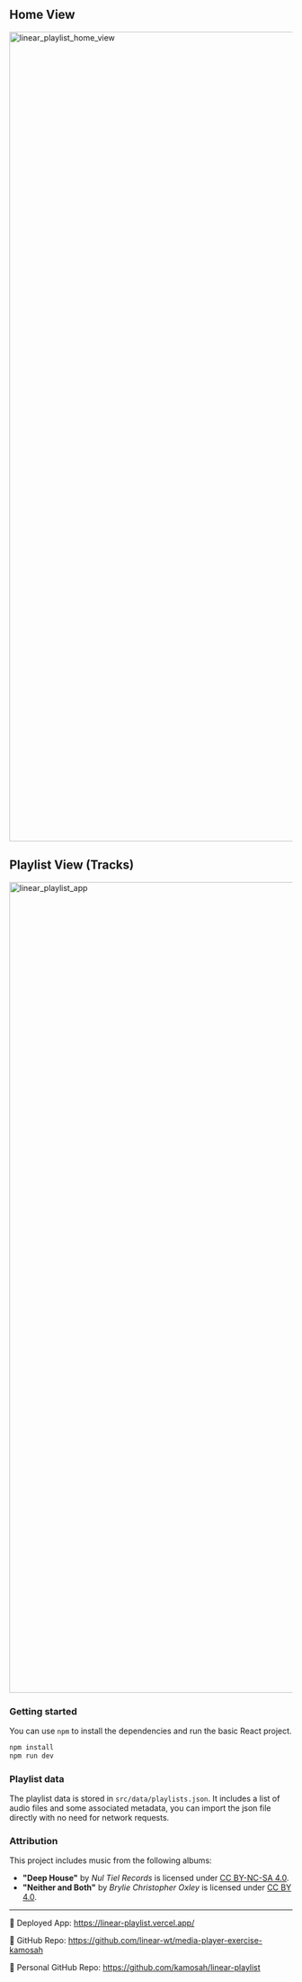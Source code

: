 
## Home View

<img width="1438" alt="linear_playlist_home_view" src="https://github.com/user-attachments/assets/47385db7-516a-4c28-908a-60411ea8ce37" />

## Playlist View (Tracks)

<img width="1440" alt="linear_playlist_app" src="https://github.com/user-attachments/assets/2c134fc9-d12e-4ff8-a191-82197715e25d" />

### Getting started

You can use `npm` to install the dependencies and run the basic React project.

```bash
npm install
npm run dev
```

### Playlist data

The playlist data is stored in `src/data/playlists.json`. It includes a list of audio files and some associated metadata,
you can import the json file directly with no need for network requests.

### Attribution

This project includes music from the following albums:

- **"Deep House"** by _Nul Tiel Records_ is licensed under [CC BY-NC-SA 4.0](https://creativecommons.org/licenses/by-nc-sa/4.0/).
- **"Neither and Both"** by _Brylie Christopher Oxley_ is licensed under [CC BY 4.0](https://creativecommons.org/licenses/by/4.0/).

--------------------------------------------------------------------------------------------------------------

🔗 Deployed App: <https://linear-playlist.vercel.app/>

🔗 GitHub Repo: <https://github.com/linear-wt/media-player-exercise-kamosah>

🔗 Personal GitHub Repo: <https://github.com/kamosah/linear-playlist>
